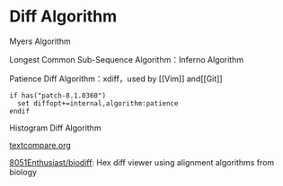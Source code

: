 # Diff Algorithm

Myers Algorithm

Longest Common Sub-Sequence Algorithm：Inferno Algorithm

Patience Diff Algorithm：xdiff，used by [[Vim]] and[[Git]]
```vim
if has("patch-8.1.0360")
  set diffopt+=internal,algorithm:patience
endif
```
Histogram Diff Algorithm


[textcompare.org](https://www.textcompare.org/)





[8051Enthusiast/biodiff](https://github.com/8051Enthusiast/biodiff): Hex diff viewer using alignment algorithms from biology



